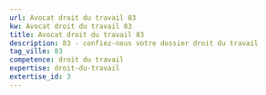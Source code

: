 ```yaml
---
url: Avocat droit du travail 83
kw: Avocat droit du travail 83
title: Avocat droit du travail 83
description: 83 - confiez-nous votre dossier droit du travail
tag_ville: 83
competence: droit du travail
expertise: droit-du-travail
extertise_id: 3
---
```

